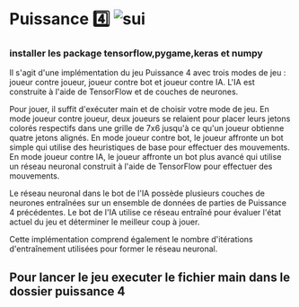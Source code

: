  # Puissance 4️⃣ ![sui](https://user-images.githubusercontent.com/97172783/221924842-97e2c635-eca3-42ed-91c0-2a813a5fc176.png)

### installer les package tensorflow,pygame,keras et numpy

 
Il s'agit d'une implémentation du jeu Puissance 4 avec trois modes de jeu : joueur contre joueur, joueur contre bot et joueur contre IA. L'IA est construite à l'aide de TensorFlow et de couches de neurones.

Pour jouer, il suffit d'exécuter main et de choisir votre mode de jeu. En mode joueur contre joueur, deux joueurs se relaient pour placer leurs jetons colorés respectifs dans une grille de 7x6 jusqu'à ce qu'un joueur obtienne quatre jetons alignés. En mode joueur contre bot, le joueur affronte un bot simple qui utilise des heuristiques de base pour effectuer des mouvements. En mode joueur contre IA, le joueur affronte un bot plus avancé qui utilise un réseau neuronal construit à l'aide de TensorFlow pour effectuer des mouvements.

Le réseau neuronal dans le bot de l'IA possède plusieurs couches de neurones entraînées sur un ensemble de données de parties de Puissance 4 précédentes. Le bot de l'IA utilise ce réseau entraîné pour évaluer l'état actuel du jeu et déterminer le meilleur coup à jouer.

Cette implémentation comprend également le nombre d'itérations d'entraînement utilisées pour former le réseau neuronal.


## Pour lancer le jeu executer le fichier main dans le dossier puissance 4


 





